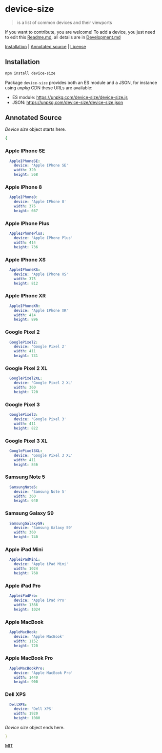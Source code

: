 # device-size

> is a list of common devices and their viewports

If you want to contribute, you are welcome! To add a device, you just need to edit this [Readme.md](https://github.com/fibo/device-size/blob/master/README.md), all details are in [Development.md](https://github.com/fibo/device-size/blob/master/Development.md)

[Installation](#installation) |
[Annotated source](#annotated-source) |
[License](#license)

## Installation

```bash
npm install device-size
```

Package `device-size` provides both an ES module and a JSON, for instance using *unpkg* CDN these URLs are available:

* ES module: https://unpkg.com/device-size/device-size.js
* JSON: https://unpkg.com/device-size/device-size.json

## Annotated Source

*Device size* object starts here.

```yaml
{
```

### Apple IPhone SE

```yaml
  AppleIPhoneSE:
    device: 'Apple IPhone SE'
    width: 320
    height: 568
```

### Apple IPhone 8

```yaml
  AppleIPhone8:
    device: 'Apple IPhone 8'
    width: 375
    height: 667
```

### Apple IPhone Plus

```yaml
  AppleIPhonePlus:
    device: 'Apple IPhone Plus'
    width: 414
    height: 736
```

### Apple IPhone XS

```yaml
  AppleIPhoneXS:
    device: 'Apple IPhone XS'
    width: 375
    height: 812
```

### Apple IPhone XR

```yaml
  AppleIPhoneXR:
    device: 'Apple IPhone XR'
    width: 414
    height: 896
```

### Google Pixel 2

```yaml
  GooglePixel2:
    device: 'Google Pixel 2'
    width: 411
    height: 731
```

### Google Pixel 2 XL

```yaml
  GooglePixel2XL:
    device: 'Google Pixel 2 XL'
    width: 360
    height: 720
```

### Google Pixel 3

```yaml
  GooglePixel3:
    device: 'Google Pixel 3'
    width: 411
    height: 822
```

### Google Pixel 3 XL

```yaml
  GooglePixel3XL:
    device: 'Google Pixel 3 XL'
    width: 411
    height: 846
```

### Samsung Note 5

```yaml
  SamsungNote5:
    device: 'Samsung Note 5'
    width: 360
    height: 640
```

### Samsung Galaxy S9

```yaml
  SamsungGalaxyS9:
    device: 'Samsung Galaxy S9'
    width: 360
    height: 740
```

### Apple iPad Mini

```yaml
  AppleiPadMini:
    device: 'Apple iPad Mini'
    width: 1024
    height: 768
```

### Apple iPad Pro

```yaml
  AppleiPadPro:
    device: 'Apple iPad Pro'
    width: 1366
    height: 1024
```

### Apple MacBook

```yaml
  AppleMacBook:
    device: 'Apple MacBook'
    width: 1152
    height: 720
```

### Apple MacBook Pro

```yaml
  AppleMacBookPro:
    device: 'Apple MacBook Pro'
    width: 1440
    height: 900
```

### Dell XPS

```yaml
  DellXPS:
    device: 'Dell XPS'
    width: 1920
    height: 1080
```

*Device size* object ends here.

```yaml
}
```

[MIT](http://g14n.info/mit-license)

